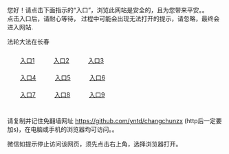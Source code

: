 您好！请点击下面指示的“入口”，浏览此网站是安全的，且为您带来平安。。 <br/>
点击入口后，请耐心等待， 过程中可能会出现无法打开的提示，请忽略，最终会进入网站. </br>

法轮大法在长春<br/>
<div style="padding:10px"><a style="margin:20px" target="_blank" href="https://d79k5rhewxl68.cloudfront.net/2Qpsp?fwexzsnt" id="ccLink1" rel="nofollow">入口1</a> <a target="_blank" style="margin:20px" href="https://d2w3g6cjy1xv8l.cloudfront.net/2Qpsp?xdovlsu" id="ccLink2" rel="nofollow">入口2</a> <a style="margin:20px" target="_blank" href="https://d1ol62epp4h9vn.cloudfront.net/2Qpsp?azhiip" id="ccLink3" rel="nofollow">入口3</a></div>

<div style="padding:10px" ><a style="margin:20px" target="_blank" href="https://d79k5rhewxl68.cloudfront.net/2Qpsp?fwexzsnt" id="ccLink4" rel="nofollow">入口4</a> <a style="margin:20px" href="https://d2w3g6cjy1xv8l.cloudfront.net/2Qpsp?xdovlsu" target="_blank" id="ccLink5" rel="nofollow">入口5</a> <a style="margin:20px" href="https://d1ol62epp4h9vn.cloudfront.net/2Qpsp?azhiip" target="_blank" id="ccLink6" rel="nofollow">入口6</a></div>

<div style="padding:10px"><a style="margin:20px" target="_blank" href="https://d79k5rhewxl68.cloudfront.net/2Qpsp?fwexzsnt" id="ccLink7" rel="nofollow">入口7</a> <a style="margin:20px" href="https://d2w3g6cjy1xv8l.cloudfront.net/2Qpsp?xdovlsu" target="_blank" id="ccLink8" rel="nofollow">入口8</a> <a style="margin:20px" target="_blank" href="https://d1ol62epp4h9vn.cloudfront.net/2Qpsp?azhiip" id="ccLink9" rel="nofollow">入口9</a></div>

<br/>



请复制并记住免翻墙网址 https://github.com/yntd/changchunzx (http后一定要加s)，在电脑或手机的浏览器均可访问。。<br/>

微信如提示停止访问该网页，须先点击右上角，选择浏览器打开。
